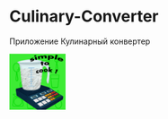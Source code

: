 # Culinary-Converter
Приложение Кулинарный конвертер

<p align="left">
<img src="imgs/logoConverterApp.png" width="100" title="Logo">
</p>